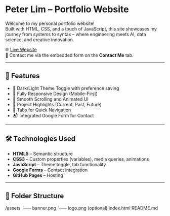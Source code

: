 # Peter Lim – Portfolio Website

Welcome to my personal portfolio website!  
Built with HTML, CSS, and a touch of JavaScript, this site showcases my journey from systems to syntax – where engineering meets AI, data science, and creative innovation.

🌐 [Live Website](https://yourusername.github.io/your-repo-name/)  
📧 Contact me via the embedded form on the **Contact Me** tab.

---

## 🧩 Features

- 🎨 Dark/Light Theme Toggle with preference saving
- 📱 Fully Responsive Design (Mobile-First)
- 🧭 Smooth Scrolling and Animated UI
- 📁 Project Highlights (Current, Past, Future)
- 📌 Tabs for Quick Navigation
- 📬 Integrated Google Form for Contact

---

## 🛠️ Technologies Used

- **HTML5** – Semantic structure  
- **CSS3** – Custom properties (variables), media queries, animations  
- **JavaScript** – Theme toggle, tab functionality  
- **Google Forms** – Contact integration  
- **GitHub Pages** – Hosting

---

## 📂 Folder Structure
/assets
└── banner.png
└── logo.png (optional)
index.html
README.md

